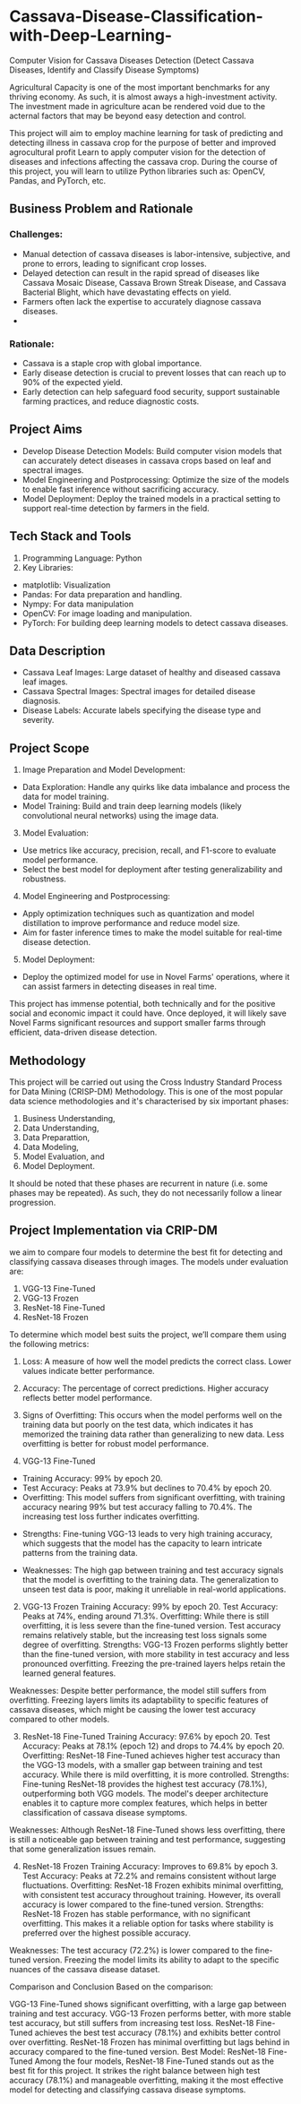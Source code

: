 # Cassava-Disease-Classification-with-Deep-Learning-
Computer Vision for Cassava Diseases Detection
(Detect Cassava Diseases, Identify and Classify Disease Symptoms)

Agricultural Capacity is one of the most important benchmarks for any thriving economy. As such, it is almost aways a high-investment activity. The investment made in agriculture acan be rendered void due to the acternal factors that may be beyond easy detection and control.

This project will aim to employ machine learning for task of predicting and detecting illness in cassava crop for the purpose of better and improved agrocultural profit
Learn to apply computer vision for the detection of diseases and infections affecting the cassava crop. During the course of this project, you will learn to utilize Python libraries such as: OpenCV, Pandas, and PyTorch, etc.

## Business Problem and Rationale
### Challenges:
- Manual detection of cassava diseases is labor-intensive, subjective, and prone to errors, leading to significant crop losses.
- Delayed detection can result in the rapid spread of diseases like Cassava Mosaic Disease, Cassava Brown Streak Disease, and Cassava Bacterial Blight, which have devastating effects on yield.
- Farmers often lack the expertise to accurately diagnose cassava diseases.
- 
### Rationale:
- Cassava is a staple crop with global importance.
- Early disease detection is crucial to prevent losses that can reach up to 90% of the expected yield.
- Early detection can help safeguard food security, support sustainable farming practices, and reduce diagnostic costs.

## Project Aims
- Develop Disease Detection Models: Build computer vision models that can accurately detect diseases in cassava crops based on leaf and spectral images.
- Model Engineering and Postprocessing: Optimize the size of the models to enable fast inference without sacrificing accuracy.
- Model Deployment: Deploy the trained models in a practical setting to support real-time detection by farmers in the field.

## Tech Stack and Tools
1. Programming Language: Python
2. Key Libraries:
- matplotlib: Visualization
- Pandas: For data preparation and handling.
- Nympy: For data manipulation
- OpenCV: For image loading and manipulation.
- PyTorch: For building deep learning models to detect cassava diseases.

## Data Description
- Cassava Leaf Images: Large dataset of healthy and diseased cassava leaf images.
- Cassava Spectral Images: Spectral images for detailed disease diagnosis.
- Disease Labels: Accurate labels specifying the disease type and severity.

## Project Scope
1. Image Preparation and Model Development:
- Data Exploration: Handle any quirks like data imbalance and process the data for model training.
- Model Training: Build and train deep learning models (likely convolutional neural networks) using the image data.

3. Model Evaluation:
- Use metrics like accuracy, precision, recall, and F1-score to evaluate model performance.
- Select the best model for deployment after testing generalizability and robustness.

4. Model Engineering and Postprocessing:
- Apply optimization techniques such as quantization and model distillation to improve performance and reduce model size.
- Aim for faster inference times to make the model suitable for real-time disease detection.

5. Model Deployment:
- Deploy the optimized model for use in Novel Farms' operations, where it can assist farmers in detecting diseases in real time.

This project has immense potential, both technically and for the positive social and economic impact it could have. Once deployed, it will likely save Novel Farms significant resources and support smaller farms through efficient, data-driven disease detection.

## Methodology
This project will be carried out using the Cross Industry Standard Process for Data Mining (CRISP-DM) Methodology. This is one of the most popular data science methodologies and it's characterised by six important phases:

1. Business Understanding,
2. Data Understanding,
3. Data Preparattion,
4. Data Modeling,
5. Model Evaluation, and
6. Model Deployment.
   
It should be noted that these phases are recurrent in nature (i.e. some phases may be repeated). As such, they do not necessarily follow a linear progression.

## Project Implementation via CRIP-DM
we aim to compare four models to determine the best fit for detecting and classifying cassava diseases through images. The models under evaluation are:
1. VGG-13 Fine-Tuned
2. VGG-13 Frozen
3. ResNet-18 Fine-Tuned
4. ResNet-18 Frozen

To determine which model best suits the project, we’ll compare them using the following metrics:
1. Loss: A measure of how well the model predicts the correct class. Lower values indicate better performance.
2. Accuracy: The percentage of correct predictions. Higher accuracy reflects better model performance.
3. Signs of Overfitting: This occurs when the model performs well on the training data but poorly on the test data, which indicates it has memorized the training data rather than generalizing to new data. Less overfitting is better for robust model performance.
   
1. VGG-13 Fine-Tuned
- Training Accuracy: 99% by epoch 20.
- Test Accuracy: Peaks at 73.9% but declines to 70.4% by epoch 20.
- Overfitting: This model suffers from significant overfitting, with training accuracy nearing 99% but test accuracy falling to 70.4%. The increasing test loss further indicates overfitting.
* Strengths: Fine-tuning VGG-13 leads to very high training accuracy, which suggests that the model has the capacity to learn intricate patterns from the training data.

* Weaknesses: The high gap between training and test accuracy signals that the model is overfitting to the training data. The generalization to unseen test data is poor, making it unreliable in real-world applications.

2. VGG-13 Frozen
Training Accuracy: 99% by epoch 20.
Test Accuracy: Peaks at 74%, ending around 71.3%.
Overfitting: While there is still overfitting, it is less severe than the fine-tuned version. Test accuracy remains relatively stable, but the increasing test loss signals some degree of overfitting.
Strengths: VGG-13 Frozen performs slightly better than the fine-tuned version, with more stability in test accuracy and less pronounced overfitting. Freezing the pre-trained layers helps retain the learned general features.

Weaknesses: Despite better performance, the model still suffers from overfitting. Freezing layers limits its adaptability to specific features of cassava diseases, which might be causing the lower test accuracy compared to other models.

3. ResNet-18 Fine-Tuned
Training Accuracy: 97.6% by epoch 20.
Test Accuracy: Peaks at 78.1% (epoch 12) and drops to 74.4% by epoch 20.
Overfitting: ResNet-18 Fine-Tuned achieves higher test accuracy than the VGG-13 models, with a smaller gap between training and test accuracy. While there is mild overfitting, it is more controlled.
Strengths: Fine-tuning ResNet-18 provides the highest test accuracy (78.1%), outperforming both VGG models. The model's deeper architecture enables it to capture more complex features, which helps in better classification of cassava disease symptoms.

Weaknesses: Although ResNet-18 Fine-Tuned shows less overfitting, there is still a noticeable gap between training and test performance, suggesting that some generalization issues remain.

4. ResNet-18 Frozen
Training Accuracy: Improves to 69.8% by epoch 3.
Test Accuracy: Peaks at 72.2% and remains consistent without large fluctuations.
Overfitting: ResNet-18 Frozen exhibits minimal overfitting, with consistent test accuracy throughout training. However, its overall accuracy is lower compared to the fine-tuned version.
Strengths: ResNet-18 Frozen has stable performance, with no significant overfitting. This makes it a reliable option for tasks where stability is preferred over the highest possible accuracy.

Weaknesses: The test accuracy (72.2%) is lower compared to the fine-tuned version. Freezing the model limits its ability to adapt to the specific nuances of the cassava disease dataset.

Comparison and Conclusion
Based on the comparison:

VGG-13 Fine-Tuned shows significant overfitting, with a large gap between training and test accuracy.
VGG-13 Frozen performs better, with more stable test accuracy, but still suffers from increasing test loss.
ResNet-18 Fine-Tuned achieves the best test accuracy (78.1%) and exhibits better control over overfitting.
ResNet-18 Frozen has minimal overfitting but lags behind in accuracy compared to the fine-tuned version.
Best Model: ResNet-18 Fine-Tuned
Among the four models, ResNet-18 Fine-Tuned stands out as the best fit for this project. It strikes the right balance between high test accuracy (78.1%) and manageable overfitting, making it the most effective model for detecting and classifying cassava disease symptoms.


